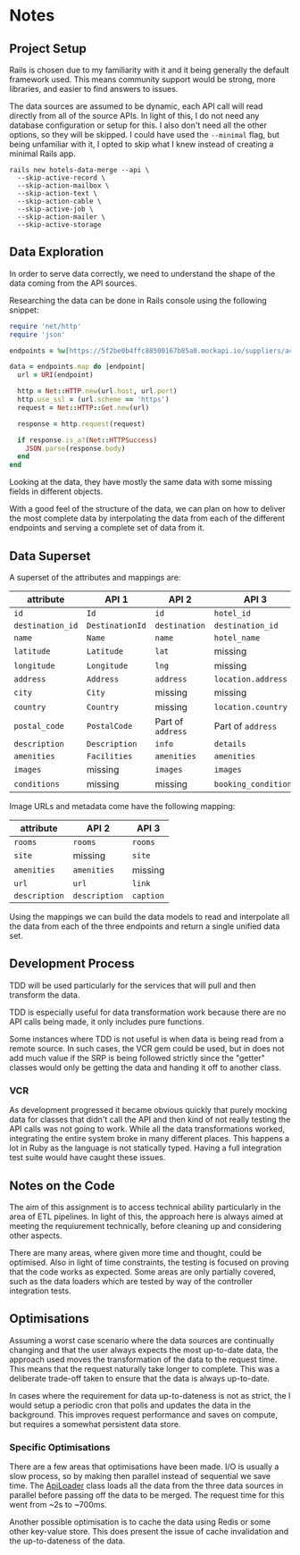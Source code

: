 # Notes

## Project Setup

Rails is chosen due to my familiarity with it and it being generally the
default framework used.
This means community support would be strong, more libraries, and easier
to find answers to issues.

The data sources are assumed to be dynamic, each API call will read directly
from all of the source APIs.
In light of this, I do not need any database configuration or setup for this.
I also don't need all the other options, so they will be skipped.
I could have used the `--minimal` flag, but being unfamiliar with it,
I opted to skip what I knew instead of creating a minimal Rails app.

```shell
rails new hotels-data-merge --api \
  --skip-active-record \
  --skip-action-mailbox \
  --skip-action-text \
  --skip-action-cable \
  --skip-active-job \
  --skip-action-mailer \
  --skip-active-storage
```

## Data Exploration

In order to serve data correctly, we need to understand the shape of the data
coming from the API sources.

Researching the data can be done in Rails console using the following snippet:

```ruby
require 'net/http'
require 'json'

endpoints = %w[https://5f2be0b4ffc88500167b85a0.mockapi.io/suppliers/acme https://5f2be0b4ffc88500167b85a0.mockapi.io/suppliers/patagonia https://5f2be0b4ffc88500167b85a0.mockapi.io/suppliers/paperflies]

data = endpoints.map do |endpoint|
  url = URI(endpoint)

  http = Net::HTTP.new(url.host, url.port)
  http.use_ssl = (url.scheme == 'https')
  request = Net::HTTP::Get.new(url)

  response = http.request(request)

  if response.is_a?(Net::HTTPSuccess)
    JSON.parse(response.body)
  end
end
```

Looking at the data, they have mostly the same data with some missing fields in
different objects.

With a good feel of the structure of the data, we can plan on how to deliver
the most complete data by interpolating the data from each of the different
endpoints and serving a complete set of data from it.

## Data Superset

A superset of the attributes and mappings are:

| attribute | API 1 | API 2 | API 3 |
| --------- | ----- | ----- | ----- |
| `id` | `Id` | `id` | `hotel_id` |
| `destination_id` | `DestinationId` | `destination` | `destination_id` |
| `name` | `Name` | `name` | `hotel_name` |
| `latitude` | `Latitude` | `lat` | missing |
| `longitude` | `Longitude` | `lng` | missing |
| `address` | `Address` | `address` | `location.address` |
| `city` | `City` | missing | missing |
| `country` | `Country` | missing | `location.country` |
| `postal_code` | `PostalCode` | Part of `address` | Part of `address` |
| `description` | `Description` | `info` | `details` |
| `amenities` | `Facilities` | `amenities` | `amenities` |
| `images` | missing | `images` | `images` |
| `conditions` | missing | missing | `booking_conditions` |

Image URLs and metadata come have the following mapping:

| attribute | API 2 | API 3 |
| --------- | ----- | ----- |
| `rooms` | `rooms` | `rooms` |
| `site` | missing | `site` |
| `amenities` | `amenities` | missing |
| `url` | `url` | `link` |
| `description` | `description` | `caption` |

Using the mappings we can build the data models to read and interpolate all the
data from each of the three endpoints and return a single unified data set.

## Development Process

TDD will be used particularly for the services that will pull
and then transform the data.

TDD is especially useful for data transformation work because there are no
API calls being made, it only includes pure functions.

Some instances where TDD is not useful is when data is being read from a remote
source. In such cases, the VCR gem could be used, but in does not add much
value if the SRP is being followed strictly since the "getter" classes would
only be getting the data and handing it off to another class.

### VCR

As development progressed it became obvious quickly that purely mocking data
for classes that didn't call the API and then kind of not really testing the
API calls was not going to work. While all the data transformations worked,
integrating the entire system broke in many different places. This happens
a lot in Ruby as the language is not statically typed. Having a full
integration test suite would have caught these issues.

## Notes on the Code

The aim of this assignment is to access technical ability particularly in the
area of ETL pipelines.
In light of this, the approach here is always aimed at meeting the requiurement
technically, before cleaning up and considering other aspects.

There are many areas, where given more time and thought, could be optimised.
Also in light of time constraints, the testing is focused on proving that the
code works as expected. Some areas are only partially covered, such as the data
loaders which are tested by way of the controller integration tests.

## Optimisations

Assuming a worst case scenario where the data sources are continually changing
and that the user always expects the most up-to-date data, the approach used
moves the transformation of the data to the request time. This means that
the request naturally take longer to complete. This was a deliberate trade-off
taken to ensure that the data is always up-to-date.

In cases where the requirement for data up-to-dateness is not as strict, the
I would setup a periodic cron that polls and updates the data in the
background.
This improves request performance and saves on compute, but requires a somewhat
persistent data store.

### Specific Optimisations

There are a few areas that optimisations have been made.
I/O is usually a slow process, so by making then parallel instead of sequential
we save time.
The [ApiLoader](app/services/api_loader.rb) class loads all the data from the
three data sources in parallel before passing off the data to be merged.
The request time for this went from ~2s to ~700ms.

Another possible optimisation is to cache the data using Redis or some other
key-value store. This does present the issue of cache invalidation and the
up-to-dateness of the data.
